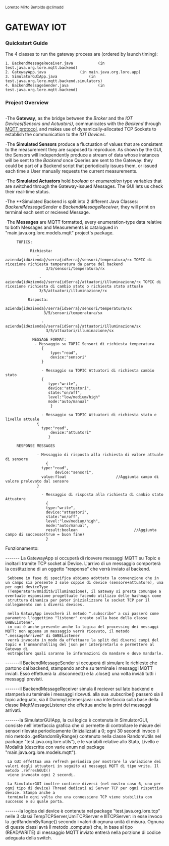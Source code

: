 <sup>Lorenzo Mirto Bertoldo @climadd</sup>
# GATEWAY IOT

### Quickstart Guide
	
The 4 classes to run the gateway process are (ordered by launch timing):

	1. BackendMessageReceiver.java			 (in test.java.org.lore.mqtt.backend)
	2. GatewayApp.java 				 (in main.java.org.lore.app)
 	3. SimulatorGUIApp.java 			 (in test.java.org.lore.mqtt.backend.simulators)
	4. BackendMessageSender.java			 (in test.java.org.lore.mqtt.backend)

### Project Overview

<image diagram>

-The **Gateway**, as the bridge between the *Broker* and the *IOT Devices(Sensors and Actuators)*, communicates with the *Backend* through [MQTT protocol](https://mqtt.org/getting-started/), and makes use of dynamically-allocated TCP Sockets to establish the communication to the *IOT Devices*.

-The **Simulated Sensors** produce a fluctuation of values that are consistent to the measurement they are supposed to reproduce. As shown by the GUI, the Sensors will independently produce a stream of data whose instances will be sent to the *Backend* once Queries are sent to the Gateway: they could be part of a Backend script that periodically issues them, or issued each time a User manually requests the current measurements.

-The **Simulated Actuators** hold *boolean* or *enumeration* type variables that are switched through the Gateway-issued Messages. The GUI lets us check their real-time status.
	
-The **Simulated Backend is split into 2 different Java Classes: *BackendMessageSender* e *BackendMessageReceiver*, they will print on terminal each sent or recieved Message.

-The **Messages** are MQTT formatted, every enumeration-type data relative to both Messages and Measurements is catalogued in "main.java.org.lore.models.mqtt" project's package.



 		 TOPICS:

 		       Richiesta:
  		          - azienda{idAzienda}/serra{idSerra}/sensori/temperatura/rx TOPIC di ricezione richiesta temperatura da parte del backend
        		      3/5/sensori/temperatura/rx

 		           - azienda{idAzienda}/serra{idSerra}/attuatori/illuminazione/rx TOPIC di ricezione richiesta di cambio stato o richiesta stato attuale
       		       3/5/attuatori/illuminazione/rx

  		      Risposta:
  		          - azienda{idAzienda}/serra{idSerra}/sensori/temperatura/sx
			         3/5/sensori/temperatura/sx
	
            		- azienda{idAzienda}/serra{idSerra}/attuatori/illuminazione/sx
            		  3/5/attuatori/illuminazione/sx

         		MESSAGE FORMAT:
           		 - Messaggio su TOPIC Sensori di richiesta temperatura
               		{
                		type:"read",
                		device:"sensori"
               		}

            		- Messaggio su TOPIC Attuatori di richiesta cambio stato
               		{
             		   type:"write",
		               device:"attuatori",
		               state:"on/off",
		               level:"low/medium/high"
 		               mode:"auto/manual"
     		            }

    		        - Messaggio su TOPIC Attuatori di richiesta stato e livello attuale
   		          {
   		            type:"read",
    		            device:"attuatori"
    		           }

  		 RESPONSE MESSAGES

  		          - Messaggio di risposta alla richiesta di valore attuale di sensore
    		          {
  		            type:"read",
     		     	      device:"sensori",
 		            value:float                      //Aggiunta campo di valore prelevato dal sensore
		          }

         		    - Messaggio di risposta alla richiesta di cambio stato Attuatore
        		      {
         		      type:"write",
         		      device:"attuatori",
          		      state:"on/off",
           		      level:"low/medium/high",
          		      mode:"auto/manual",
          		      result:boolean                         //Aggiunta campo di successo(true = buon fine)
         		      }






Funzionamento:
	
------- La GatewayApp si occuperà di ricevere messaggi MQTT su Topic e inoltarli tramite TCP socket ai Device. L'arrivo di un messaggio
	  comporterà la costituzione di un oggetto "response" che verrà inviato al backend.

	 Sebbene in fase di specifica abbiamo adottato la convenzione che in un campo sia presente 3 sole coppie di device (sensore+attuatore), una per ogni deviceType 
	 (Temperatura/Umidità/Illuminazione), il Gateway si presta comunque a eventuale espansione progettuale facendo utilizzo delle hashmaps come 
	 struttura dinamica per poter inizializzare le socket TCP per il collegamento con i diversi devices.

	 nella GatwayApp invocherò il metodo ".subscribe" a cui passerò come parametro l'oggettino "listener" creato sulla base della classe GWBEListener,
	 in cui è anche presente anche la logica del processing dei messaggi MQTT: non appena un messaggio verrà ricevuto, il metodo ".messageArrived" di GWBEListener 
	 verrà invocato in modo da effettuare la split dei diversi campi del topic e l'unmarshalling del json per interpretarlo e permettere al Gateway di 
	 estrapolare quali saranno le informazioni da mandare e dove mandarle.



-------il BackendMessageSender si occuperà di simulare le richieste che partono dal backend, stampando anche su terminale i messaggi MQTT inviati.
	 Esso effettuerà la .disconnect() e la .close() una volta inviati tutti i messaggi previsti. 



-------il BackendMessageReceiver simula il reciever sul lato backend e stamperà su teminale i messaggi ricevuti.
	 alla sua .subscribe() passerò sia il topic adeguato, sia il DummyListener.java: una interfaccia sulla base della classe IMqttMessageListener
	 che effettua anche la print dei messaggi arrivati.



-------la SimulatorGUIApp, la cui logica è contenuta in SimulatorGUI, consiste nell'interfaccia grafica che ci permette di controllare le misure dei sensori
	 rilevate periodicamente (Inizializzati a 0; ogni 30 secondi invoco il mio metodo .getRandomByRange() contenuto nella classe RandomUtils nel package
	 "test.java.org.lore.utils"), e le variabili relative allo Stato, Livello e Modalità (descritte con varie enum nel package "main.java.org.lore.models.mqtt").
	 
	 La GUI effettua una refresh periodica per mostrare la variazione dei valori degli attuatori in seguito ai messaggi MQTT di tipo write. Il metodo .refreshGUI()
	 viene invocato ogni 2 secondi.

	 La SimulatorGUI inoltre contiene diversi (nel nostro caso 6, uno per ogni tipo di device) Thread dedicati ai Server TCP per ogni rispettivo device. Stampa anche a
	 terminale ogni volta che una connessione TCP viene stabilita con successo e su quale porta.

-------la logica dei device è contenuta nel package "test.java.org.lore.tcp" nelle 3 classi TempTCPServer,UmiTCPServer e IllTCPServer: in esse
	 invoco la .getRandomByRange() secondo i valori di ognuna unità di misura.
	 Ognuna di queste classi avrà il metodo .compute() che, in base al tipo (READ/WRITE) di messaggio MQTT inviato entrerà nella porzione di codice adeguata della switch.
